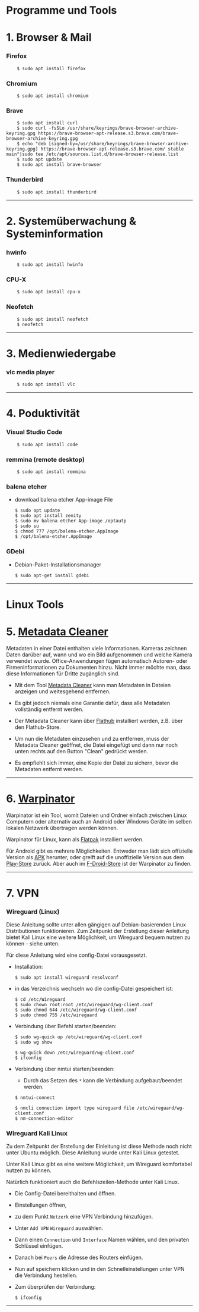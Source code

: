 # Programme und Tools


# 1. Browser & Mail

### Firefox
        $ sudo apt install firefox

### Chromium 
        $ sudo apt install chromium

### Brave
        $ sudo apt install curl
        $ sudo curl -fsSLo /usr/share/keyrings/brave-browser-archive-keyring.gpg https://brave-browser-apt-release.s3.brave.com/brave-browser-archive-keyring.gpg
        $ echo "deb [signed-by=/usr/share/keyrings/brave-browser-archive-keyring.gpg] https://brave-browser-apt-release.s3.brave.com/ stable main"|sudo tee /etc/apt/sources.list.d/brave-browser-release.list
        $ sudo apt update
        $ sudo apt install brave-browser

### Thunderbird
        $ sudo apt install thunderbird

----------------------------------------------------------------------------------------------------------------


# 2. Systemüberwachung & Systeminformation


### hwinfo
        $ sudo apt install hwinfo

### CPU-X
        $ sudo apt install cpu-x

### Neofetch
        $ sudo apt install neofetch
        $ neofetch

----------------------------------------------------------------------------------------------------------------


# 3. Medienwiedergabe

### vlc media player
        $ sudo apt install vlc

----------------------------------------------------------------------------------------------------------------


# 4. Poduktivität

### Visual Studio Code
        $ sudo apt install code

### remmina (remote desktop)
        $ sudo apt install remmina

### balena etcher
- download balena etcher App-image File
    ```
    $ sudo apt update
    $ sudo apt install zenity
    $ sudo mv balena etcher App-image /optautp
    $ sudo su
    $ chmod 777 /opt/balena-etcher.AppImage
    $ /opt/balena-etcher.AppImage
    ```

### GDebi

- Debian-Paket-Installationsmanager
    ```
    $ sudo apt-get install gdebi 
    ```

----------------------------------------------------------------------------------------------------------------



# Linux Tools


# 5. [Metadata Cleaner](https://flathub.org/apps/fr.romainvigier.MetadataCleaner)


Metadaten in einer Datei enthalten viele Informationen.
Kameras zeichnen Daten darüber auf, wann und wo ein Bild aufgenommen und welche Kamera verwendet wurde. 
Office-Anwendungen fügen automatisch Autoren- oder Firmeninformationen zu Dokumenten hinzu. 
Nicht immer möchte man, dass diese Informationen für Dritte zugänglich sind.


- Mit dem Tool [Metadata Cleaner](https://metadatacleaner.romainvigier.fr/) kann man Metadaten in Dateien anzeigen und weitesgehend entfernen.


- Es gibt jedoch niemals eine Garantie dafür, dass alle Metadaten vollständig entfernt werden.


- Der Metadata Cleaner kann über [Flathub](https://flathub.org/apps/fr.romainvigier.MetadataCleaner) installiert werden, z.B. über den Flathub-Store.


- Um nun die Metadaten einzusehen und zu entfernen, muss der Metadata Cleaner geöffnet,
die Datei eingefügt und dann nur noch unten rechts auf den Button "Clean" gedrückt werden.


- Es empfiehlt sich immer, eine Kopie der Datei zu sichern, bevor die Metadaten entfernt werden.


----------------------------------------------------------------------------------------------------------------

# 6. [Warpinator](https://warpinator.com/)

Warpinator ist ein Tool, womit Dateien und Ordner einfach zwischen Linux Computern oder alternativ auch an Android oder Windows Geräte im selben lokalen Netzwerk übertragen werden können.

Warpinator für Linux, kann als [Flatpak](https://flathub.org/apps/org.x.Warpinator) installiert werden.

Für Android gibt es mehrere Möglichkeiten. Entweder man lädt sich offizielle Version als [APK](https://warpinator.com/) herunter, oder greift auf die unoffizielle Version aus dem [Play-Store](https://play.google.com/store/apps/details?id=slowscript.warpinator) zurück.
Aber auch im [F-Droid-Store](https://f-droid.org/de/packages/slowscript.warpinator/) ist der Warpinator zu finden.


----------------------------------------------------------------------------------------------------------------

# 7. VPN

### Wireguard (Linux)

Diese Anleitung sollte unter allen gängigen auf Debian-basierenden Linux Distributionen funktionieren.
Zum Zeitpunkt der Erstellung dieser Anleitung bietet Kali Linux eine weitere Möglichkeit, um Wireguard bequem nutzen zu können - siehe unten. 

Für diese Anleitung wird eine config-Datei vorausgesetzt.


- Installation:
    ```
    $ sudo apt install wireguard resolvconf
    ```

- in das Verzeichnis wechseln wo die config-Datei gespeichert ist:
        
    ```
    $ cd /etc/Wireguard
	$ sudo chown root:root /etc/wireguard/wg-client.conf
	$ sudo chmod 644 /etc/wireguard/wg-client.conf
	$ sudo chmod 755 /etc/wireguard
    ```

- Verbindung über Befehl starten/beenden:
    ```
    $ sudo wg-quick up /etc/wireguard/wg-client.conf
    $ sudo wg show
    ```
    ```
    $ wg-quick down /etc/wireguard/wg-client.conf
    $ ifconfig
    ```

- Verbindung über nmtui starten/beenden:
    
    - Durch das Setzen des `*` kann die Verbindung aufgebaut/beendet werden.

    ```        
    $ nmtui-connect
    ```

    ```
    $ nmcli connection import type wireguard file /etc/wireguard/wg-client.conf
    $ nm-connection-editor
    ```

### Wireguard Kali Linux

Zu dem Zeitpunkt der Erstellung der Einleitung ist diese Methode noch nicht unter Ubuntu möglich.
Diese Anleitung wurde unter Kali Linux getestet.


Unter Kali Linux gibt es eine weitere Möglichkeit, um Wireguard komfortabel nutzen zu können.

Natürlich funktioniert auch die Befehlszeilen-Methode unter Kali Linux.


- Die Config-Datei bereithalten und öffnen.
- Einstellungen öffnen,
- zu dem Punkt `Netzerk` eine VPN Verbindung hinzufügen.
- Unter `Add VPN` `Wireguard` auswählen.
- Dann einen `Connection` und `Interface` Namen wählen, und den privaten Schlüssel einfügen.
- Danach bei `Peers` die Adresse des Routers einfügen.
- Nun auf speichern klicken und in den Schnelleinstellungen unter VPN die Verbindung hestellen.

- Zum überprüfen der Verbindung:
    ```
    $ ifconfig
    ```

----------------------------------------------------------------------------------------------------------------
